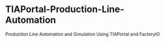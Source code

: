 # TIAPortal-Production-Line-Automation
Production Line Automation and Simulation Using TIAPortal and FactoryIO
